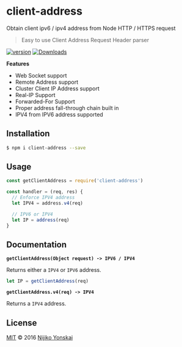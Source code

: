 # client-address

Obtain client ipv6 / ipv4 address from Node HTTP / HTTPS request

> Easy to use Client Address Request Header parser

[![version][npm-version]][npm-url]
[![Downloads][npm-downloads]][npm-url]

**Features**

- Web Socket support
- Remote Address support
- Cluster Client IP Address support
- Real-IP Support
- Forwarded-For Support
- Proper address fall-through chain built in
- IPV4 from IPV6 address supported

## Installation

```sh
$ npm i client-address --save
```

## Usage

```js
const getClientAddress = require('client-address')

const handler = (req, res) {
  // Enforce IPV4 address
  let IPV4 = address.v4(req)

  // IPV6 or IPV4
  let IP = address(req)
}
```

## Documentation

**`getClientAddress(Object request) -> IPV6 / IPV4`**

Returns either a `IPV4` or `IPV6` address.

```js
let IP = getClientAddress(req)
```

**`getClientAddress.v4(req) -> IPV4`**

Returns a `IPV4` address.

## License

[MIT](LICENSE) &copy; 2016 [Nijiko Yonskai](https://nijikokun.com)

[npm-url]: https://www.npmjs.com/package/client-address
[npm-license]: https://img.shields.io/npm/l/client-address.svg?style=flat-square
[npm-version]: https://img.shields.io/npm/v/client-address.svg?style=flat-square
[npm-downloads]: https://img.shields.io/npm/dm/client-address.svg?style=flat-square